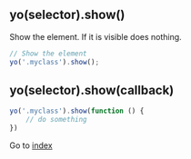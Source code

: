 ## yo(selector).show()

Show the element. If it is visible does nothing. 

```javascript
// Show the element
yo('.myclass').show();
```

## yo(selector).show(callback)

```javascript
yo('.myclass').show(function () {
    // do something
})
```

Go to [index](index.md)